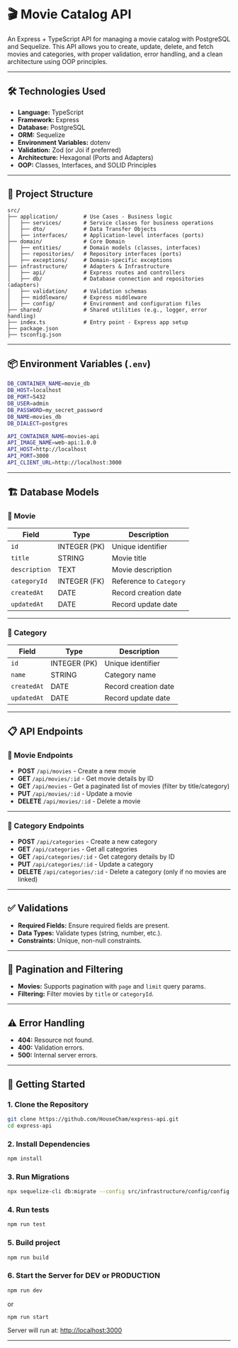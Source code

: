 
# 🎬 Movie Catalog API

An Express + TypeScript API for managing a movie catalog with PostgreSQL and Sequelize. This API allows you to create, update, delete, and fetch movies and categories, with proper validation, error handling, and a clean architecture using OOP principles.

---

## 🛠️ Technologies Used
- **Language:** TypeScript
- **Framework:** Express
- **Database:** PostgreSQL
- **ORM:** Sequelize
- **Environment Variables:** dotenv
- **Validation:** Zod (or Joi if preferred)
- **Architecture:** Hexagonal (Ports and Adapters)
- **OOP:** Classes, Interfaces, and SOLID Principles

---

## 📂 Project Structure
```
src/
├── application/        # Use Cases - Business logic
│   ├── services/       # Service classes for business operations
│   ├── dto/            # Data Transfer Objects
│   ├── interfaces/     # Application-level interfaces (ports)
├── domain/             # Core Domain
│   ├── entities/       # Domain models (classes, interfaces)
│   ├── repositories/   # Repository interfaces (ports)
│   ├── exceptions/     # Domain-specific exceptions
├── infrastructure/     # Adapters & Infrastructure
│   ├── api/            # Express routes and controllers
│   ├── db/             # Database connection and repositories (adapters)
│   ├── validation/     # Validation schemas
│   ├── middleware/     # Express middleware
│   ├── config/         # Environment and configuration files
├── shared/             # Shared utilities (e.g., logger, error handling)
├── index.ts            # Entry point - Express app setup
├── package.json
├── tsconfig.json
```

---

## 📦 Environment Variables (`.env`)
```bash
DB_CONTAINER_NAME=movie_db
DB_HOST=localhost
DB_PORT=5432
DB_USER=admin
DB_PASSWORD=my_secret_password
DB_NAME=movies_db
DB_DIALECT=postgres

API_CONTAINER_NAME=movies-api
API_IMAGE_NAME=web-api:1.0.0
API_HOST=http://localhost
API_PORT=3000
API_CLIENT_URL=http://localhost:3000
```

---

## 🏗️ Database Models

### 🎥 Movie
| Field          | Type         | Description                         |
| -------------- | ------------ | ----------------------------------- |
| `id`           | INTEGER (PK) | Unique identifier                   |
| `title`        | STRING       | Movie title                         |
| `description`  | TEXT         | Movie description                   |
| `categoryId`   | INTEGER (FK) | Reference to `Category`             |
| `createdAt`    | DATE         | Record creation date                |
| `updatedAt`    | DATE         | Record update date                  |

---

### 📂 Category
| Field          | Type         | Description                         |
| -------------- | ------------ | ----------------------------------- |
| `id`           | INTEGER (PK) | Unique identifier                   |
| `name`         | STRING       | Category name                       |
| `createdAt`    | DATE         | Record creation date                |
| `updatedAt`    | DATE         | Record update date                  |

---

## 📋 API Endpoints

### 🎥 Movie Endpoints
- **POST** `/api/movies` - Create a new movie
- **GET** `/api/movies/:id` - Get movie details by ID
- **GET** `/api/movies` - Get a paginated list of movies (filter by title/category)
- **PUT** `/api/movies/:id` - Update a movie
- **DELETE** `/api/movies/:id` - Delete a movie

---

### 📂 Category Endpoints
- **POST** `/api/categories` - Create a new category
- **GET** `/api/categories` - Get all categories
- **GET** `/api/categories/:id` - Get category details by ID
- **PUT** `/api/categories/:id` - Update a category
- **DELETE** `/api/categories/:id` - Delete a category (only if no movies are linked)

---

## ✅ Validations
- **Required Fields:** Ensure required fields are present.
- **Data Types:** Validate types (string, number, etc.).
- **Constraints:** Unique, non-null constraints.

---

## 🔄 Pagination and Filtering
- **Movies:** Supports pagination with `page` and `limit` query params.
- **Filtering:** Filter movies by `title` or `categoryId`.

---

## ⚠️ Error Handling
- **404:** Resource not found.
- **400:** Validation errors.
- **500:** Internal server errors.

---

## 🚀 Getting Started

### 1. Clone the Repository
```bash
git clone https://github.com/HouseCham/express-api.git
cd express-api
```

### 2. Install Dependencies
```bash
npm install
```

### 3. Run Migrations
```bash
npx sequelize-cli db:migrate --config src/infrastructure/config/config.js
```

### 4. Run tests
```bash
npm run test
```

### 5. Build project
```bash
npm run build
```

### 6. Start the Server for DEV or PRODUCTION
```bash
npm run dev
```
or
```bash
npm run start
```

Server will run at: [http://localhost:3000](http://localhost:3000)

---